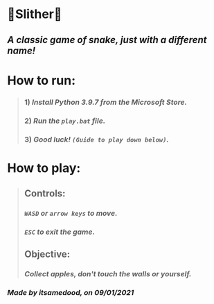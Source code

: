 # 🐍**Slither**🐍
## *A classic game of snake, just with a different name!*
# **How to run:**
> ### **1)** *Install Python 3.9.7 from the Microsoft Store.*
> ### **2)** *Run the `play.bat` file.*
> ### **3)** *Good luck! `(Guide to play down below)`.*
# **How to play:**
> ## **Controls**:
> ### *`WASD` or `arrow keys` to move.*
> ### *`ESC` to exit the game.*
>
> ## **Objective**:
> ### *Collect apples, don't touch the walls or yourself.*
### ***Made by itsamedood, on 09/01/2021***